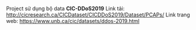Project sử dụng bộ data **CIC-DDoS2019**
Link tải: http://cicresearch.ca/CICDataset/CICDDoS2019/Dataset/PCAPs/
Link trang web: https://www.unb.ca/cic/datasets/ddos-2019.html

